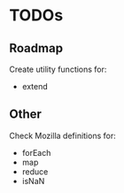 # TODOs

## Roadmap

Create utility functions for:
* extend


## Other

Check Mozilla definitions for:
* forEach
* map
* reduce
* isNaN